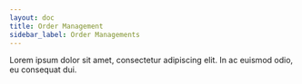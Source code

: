 ```yaml
---
layout: doc
title: Order Management
sidebar_label: Order Managements
---
```

Lorem ipsum dolor sit amet, consectetur adipiscing elit. In ac euismod odio, eu consequat dui.